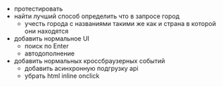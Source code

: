 - протестировать
- найти лучший способ определить что в запросе город
   - учесть города с названиями такими же как и страна в которой они находятся
- добавить нормальное UI
   - поиск по Enter
   - автодополнение
- добавить нормальных кроссбраузерных событий 
   - добавить асинхронную подгрузку api
   - убрать html inline onclick
